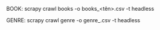 BOOK:  scrapy crawl books -o books_<tên>.csv -t headless


GENRE: scrapy crawl genre -o genre_<ten>.csv -t headless